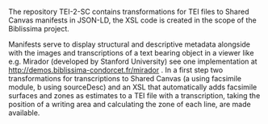 The repository TEI-2-SC contains transformations for TEI files to Shared Canvas manifests in JSON-LD, the XSL code is created in the scope of the Biblissima project.

Manifests serve to display structural and descriptive metadata alongside with the images and transcriptions of a text bearing object in a viewer like e.g. Mirador (developed by Stanford University) see one implementation at http://demos.biblissima-condorcet.fr/mirador .
In a first step two transformations for transcriptions to Shared Canvas (a using facsimile module, b using sourceDesc)
and an XSL that
automatically adds facsimile surfaces and zones as estimates to a TEI file with a transcription, taking the position of a writing area and calculating the zone of each line, are made available.

